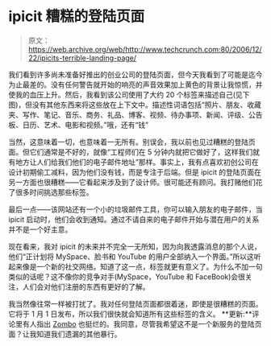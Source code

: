 # ipicit 糟糕的登陆页面

> 原文：<https://web.archive.org/web/http://www.techcrunch.com:80/2006/12/22/ipicits-terrible-landing-page/>

 [](https://web.archive.org/web/20160409173655/http://www.ipicit.com/) 我们看到许多尚未准备好推出的创业公司的登陆页面，但今天我看到了可能是迄今为止最差的。没有任何警告就开始的响亮的声音效果加上黄色的背景让我惊慌，并使我的血压上升。然后，我看到该公司使用了大约 20 个标签来描述自己(见下图)，但没有其他东西来将这些放在上下文中。描述性词语包括“照片、朋友、收藏夹、写作、笔记、音乐、商务、礼品、博客、视频、待办事项、新闻、评级、公告板、日历、艺术、电影和视频。”哦，还有“钱”

当然，这意味着一切，也意味着一无所有。别误会，我以前也见过糟糕的登陆页面。但它们通常是不好的，就像“工程师们在 5 分钟内就把它做好了，这样我们就有地方让人们给我们他们的电子邮件地址”那样。事实上，我有点喜欢初创公司在设计初期偷工减料，因为他们没有钱，而是专注于后端。但是 ipicit 的登陆页面在另一方面也很糟糕——它看起来涉及到了设计师。很可能还有顾问。我打赌他们花了很多时间挑选那些标签。

最后一点——该网站还有一个小的垃圾邮件工具，你可以输入朋友的电子邮件，当 ipicit 启动时，他们会收到通知。通过不请自来的电子邮件开始与潜在用户的关系并不是一个好主意。

现在看来，我对 ipicit 的未来并不完全一无所知，因为向我透露消息的那个人说，他们“正计划将 MySpace、脸书和 YouTube 的用户全部纳入一个界面。”所以这听起来像是一个新的社交网络。知道了这一点，标签就更有意义了。为什么不加一句类似的话呢？这不像你的竞争对手(MySpace，YouTube 和 FaceBook)会很关注，人们会对他们注册的东西有更好的了解。

我当然像往常一样被打扰了。我对任何登陆页面都很着迷，即使是很糟糕的页面。它将于 1 月 1 日发布，所以我们很快就会知道所有这些标签的含义。
 **更新:**评论里有人指出 [Zombo](https://web.archive.org/web/20160409173655/http://www.zombo.com/) 也挺烂的。我同意，尽管我希望这不是一个新服务的登陆页面？让我知道我们遗漏的其他暴行。